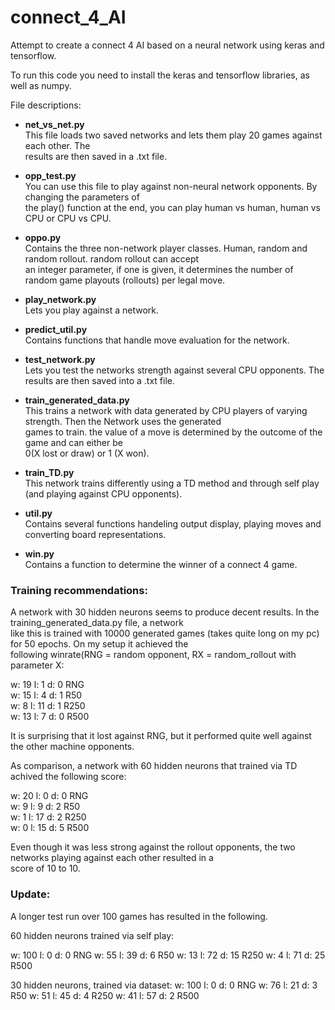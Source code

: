 # connect_4_AI
Attempt to create a connect 4 AI based on a neural network using keras and tensorflow.

To run this code you need to install the keras and tensorflow libraries, as well as numpy.

File descriptions:
  
* **net_vs_net.py**  
    This file loads two saved networks and lets them play 20 games against each other. The  
    results are then saved in a .txt file.
    
 * **opp_test.py**   
    You can use this file to play against non-neural network opponents. By changing the parameters of  
    the play() function at the end, you can play human vs human, human vs CPU or CPU vs CPU.
   
 * **oppo.py**  
    Contains the three non-network player classes. Human, random and random rollout. random rollout can accept  
    an integer parameter, if one is given, it determines the number of random game playouts (rollouts) per legal move.
    
 * **play_network.py**  
    Lets you play against a network.
    
 * **predict_util.py**  
    Contains functions that handle move evaluation for the network.
    
  * **test_network.py**  
    Lets you test the networks strength against several CPU opponents. The results are then saved into a .txt file.
   
  * **train_generated_data.py**  
    This trains a network with data generated by CPU players of varying strength. Then the Network uses the generated  
    games to train. the value of a move is determined by the outcome of the game and can either be  
    0(X lost or draw) or 1 (X won).
    
  * **train_TD.py**  
    This network trains differently using a TD method and through self play (and playing against CPU opponents).
  
  * **util.py**  
    Contains several functions handeling output display, playing moves and converting board representations.
    
  * **win.py**  
    Contains a function to determine the winner of a connect 4 game.
    
### Training recommendations:  
A network with 30 hidden neurons seems to produce decent results. In the training_generated_data.py file, a network  
like this is trained with 10000 generated games (takes quite long on my pc) for 50 epochs. On my setup it achieved the  
following winrate(RNG = random opponent, RX = random_rollout with parameter X:  
  
w:  19  l:  1   d:  0   RNG  
w:  15  l:  4   d:  1   R50  
w:  8   l:  11  d:  1   R250  
w:  13  l:  7   d:  0   R500  

It is surprising that it lost against RNG, but it performed quite well against the other machine opponents.

As comparison, a network with 60 hidden neurons that trained via TD achived the following score:

w:  20  l:  0   d:  0   RNG  
w:  9   l:  9   d:  2   R50  
w:  1   l:  17  d:  2   R250  
w:  0   l:  15  d:  5   R500  

Even though it was less strong against the rollout opponents, the two networks playing against each other resulted in a  
score of 10 to 10. 

### Update:
A longer test run over 100 games has resulted in the following.

60 hidden neurons trained via self play:

w:  100 l:  0   d:  0   RNG
w:  55  l:  39  d:  6   R50
w:  13  l:  72  d:  15  R250
w:  4   l:  71  d:  25  R500


30 hidden neurons, trained via dataset:
w:  100 l:  0   d:  0   RNG
w:  76  l:  21  d:  3   R50
w:  51  l:  45  d:  4   R250
w:  41  l:  57  d:  2   R500






